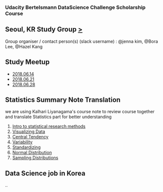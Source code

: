 ### Udacity Bertelsmann DataScience Challenge Scholarship Course
## Seoul, KR Study Group [>](https://docs.google.com/spreadsheets/d/10ynls6cHwFv1HCHLn7JlkTsAkciBPcR1MluYK7hdHJM/edit#gid=0)

Group organiser / contact person(s) (slack username) : @jenna kim, @Bora Lee, @Hazel Kang

## Study Meetup
- [2018.06.14](https://www.facebook.com/photo.php?fbid=1961324190553904&set=gm.457511704672709&type=3&ifg=1)
- [2018.06.21](https://www.facebook.com/photo.php?fbid=1972003056152684&set=gm.463106357446577&type=3&ifg=1)
- [2018.06.28](https://www.facebook.com/photo.php?fbid=10216391522169685&set=gm.470159030074643&type=3&theater&ifg=1)

## Statistics Summary Note Translation
we are using Kalhari Liyanagama's course note to review course together and translate Statistics part for better understanding

1. [Intro to statistical research methods](ResearchMethods.md)
2. [Visualizing Data](#) 
3. [Central Tendency](CentralTendency.md)
4. [Variability](#)
5. [Standardizing](#)
6. [Normal Distribution](#)
7. [Sampling Distributions](#)

## Data Science job in Korea
..
